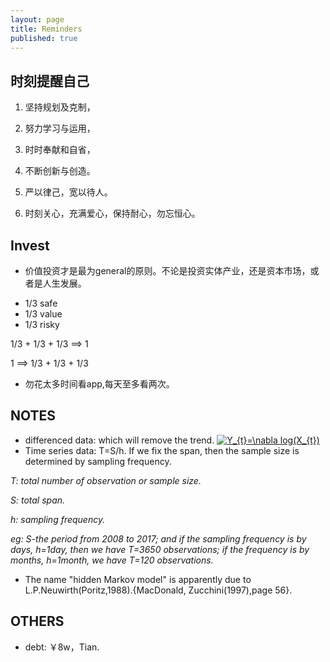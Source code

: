 ```yaml
---
layout: page
title: Reminders
published: true
---
```

## 时刻提醒自己

1. 坚持规划及克制，  

2. 努力学习与运用，  

3. 时时奉献和自省，  

4. 不断创新与创造。

5. 严以律己，宽以待人。

6. 时刻关心，充满爱心，保持耐心，勿忘恒心。

## Invest
- 价值投资才是最为general的原则。不论是投资实体产业，还是资本市场，或者是人生发展。

* 1/3 safe
* 1/3 value
* 1/3 risky

1/3 + 1/3 + 1/3 ==> 1

1 ==> 1/3 + 1/3 + 1/3

- 勿花太多时间看app,每天至多看两次。

## NOTES
- differenced data: which will remove the trend. <a href="https://www.codecogs.com/eqnedit.php?latex=Y_{t}=\nabla&space;log(X_{t})" target="_blank"><img src="https://latex.codecogs.com/gif.latex?Y_{t}=\nabla&space;log(X_{t})" title="Y_{t}=\nabla log(X_{t})" /></a>
- Time series data: T=S/h. If we fix the span, then the sample size is determined by sampling frequency.

*T: total number of observation or sample size.*

*S: total span.*

*h: sampling frequency.*

*eg: S-the period from 2008 to 2017; and if the sampling frequency is by days, h=1day, then we have T=3650 observations; if the frequency is by months, h=1month, we have T=120 observations.*

- The name "hidden Markov model" is apparently due to L.P.Neuwirth(Poritz,1988).{MacDonald, Zucchini(1997),page 56}.

## OTHERS
- debt: ￥8w，Tian.
